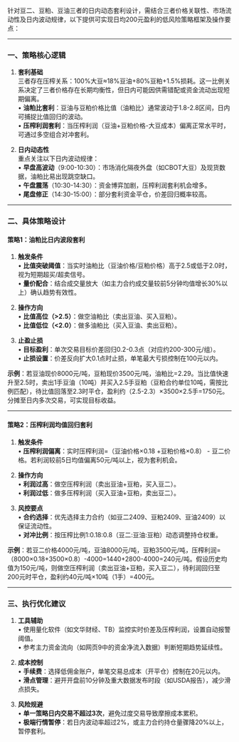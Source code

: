 针对豆二、豆粕、豆油三者的日内动态套利设计，需结合三者价格关联性、市场流动性及日内波动规律，以下提供可实现日均200元盈利的低风险策略框架及操作要点：

---

### 一、策略核心逻辑
1. **套利基础**  
   三者存在压榨关系：100%大豆≈18%豆油+80%豆粕+1.5%损耗。这一比例关系决定了三者价格存在长期均衡性，但日内可能因供需错配或资金流动出现短期偏离。  
   • **油粕比套利**：豆油与豆粕价格比值（油粕比）通常波动于1.8-2.8区间，日内可捕捉比值回归的波动。  
   • **压榨利润套利**：当压榨利润（豆油+豆粕价格-大豆成本）偏离正常水平时，可通过多空组合对冲套利。

2. **日内动态性**  
   重点关注以下日内波动规律：  
   • **早盘高波动**（9:00-10:30）：市场消化隔夜外盘（如CBOT大豆）及现货数据，油粕比易出现跳空缺口。  
   • **午盘震荡**（10:30-14:30）：资金博弈加剧，压榨利润套利机会增多。  
   • **尾盘修正**（14:30-15:00）：部分套利资金平仓，价差回归概率较高。

---

### 二、具体策略设计
#### 策略1：油粕比日内波段套利
1. **触发条件**  
   • **比值突破阈值**：当实时油粕比（豆油价格/豆粕价格）高于2.5或低于2.0时，视为短期超买/超卖信号。  
   • **量价配合**：结合成交量放大（如主力合约成交量较前5分钟均值增长30%以上）确认趋势有效性。

2. **操作方向**  
   • **比值高位（>2.5）**：做空油粕比（卖出豆油、买入豆粕）。  
   • **比值低位（<2.0）**：做多油粕比（买入豆油、卖出豆粕）。  

3. **止盈止损**  
   • **目标盈利**：单次交易目标价差回归0.2-0.3点（对应约200-300元/组）。  
   • **止损设置**：价差反向扩大0.1点时止损，单笔最大亏损控制在100元以内。  

**示例**：若豆油现价8000元/吨，豆粕现价3500元/吨，油粕比=2.29。当比值快速升至2.5时，卖出1手豆油（10吨）并买入2.5手豆粕（豆粕合约单位10吨，需按比例匹配），待比值回落至2.3时平仓，盈利约（2.5-2.3）×3500×2.5手=1750元。分摊至日内多次交易，可实现目标收益。

---

#### 策略2：压榨利润均值回归套利
1. **触发条件**  
   • **压榨利润偏离**：实时压榨利润=（豆油价格×0.18 +豆粕价格×0.8） - 豆二价格。若利润较前5日均值偏离50元/吨以上，视为套利机会。  

2. **操作方向**  
   • **利润过高**：做空压榨利润（卖出豆油+豆粕，买入豆二）。  
   • **利润过低**：做多压榨利润（买入豆油+豆粕，卖出豆二）。  

3. **风控要点**  
   • **合约选择**：优先选择主力合约（如豆二2409、豆粕2409、豆油2409）以保证流动性。  
   • **对冲比例**：按压榨比例1:0.18:0.8（豆二:豆油:豆粕）动态调整持仓权重。  

**示例**：若豆二价格4000元/吨，豆油8000元/吨，豆粕3500元/吨，压榨利润=（8000×0.18+3500×0.8）-4000=1440+2800-4000=240元/吨。假设历史均值为150元/吨，则做空压榨利润（卖出豆油+豆粕，买入豆二），待利润回归至200元时平仓，盈利约40元/吨×10吨（1手）=400元。

---

### 三、执行优化建议
1. **工具辅助**  
   • 使用量化软件（如文华财经、TB）监控实时价差及压榨利润，设置自动报警阈值。  
   • 参考主力资金流向（如网页9中的资金净流入数据）判断短期趋势延续性。

2. **成本控制**  
   • **手续费**：选择低佣金账户，单笔交易总成本（开平仓）控制在20元以内。  
   • **滑点管理**：避开开盘前10分钟及重大数据发布时段（如USDA报告），减少滑点损失。

3. **风险规避**  
   • **单一策略日内交易不超过3次**，避免过度交易导致摩擦成本累积。  
   • **极端行情暂停**：若日内波动率超过2%，或主力合约持仓量骤降20%以上，暂停套利。

